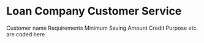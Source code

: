 # Loan Company Customer Service

Customer name
Requirements
Minimum Saving Amount
Credit Purpose etc. are coded here
